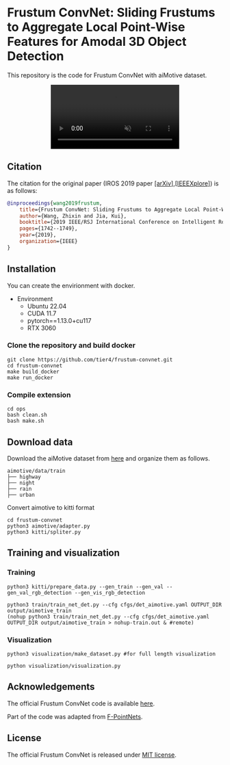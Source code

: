# Frustum ConvNet: Sliding Frustums to Aggregate Local Point-Wise Features for Amodal 3D Object Detection

This repository is the code for Frustum ConvNet with aiMotive dataset.
<div align="center">
<video controls src="https://github.com/R2D2-like/frustum-convnet_aiMotive/assets/103891981/ca31d379-2c6b-4d66-a489-7db52a1a19a6" muted autoplay loop playsinline preload="auto"></video>
</div>

## Citation

The citation for the original paper (IROS 2019 paper [[arXiv]](https://arxiv.org/abs/1903.01864),[[IEEEXplore]](https://ieeexplore.ieee.org/document/8968513)) is as follows:

```BibTeX
@inproceedings{wang2019frustum,
    title={Frustum ConvNet: Sliding Frustums to Aggregate Local Point-Wise Features for Amodal 3D Object Detection},
    author={Wang, Zhixin and Jia, Kui},
    booktitle={2019 IEEE/RSJ International Conference on Intelligent Robots and Systems (IROS)},
    pages={1742--1749},
    year={2019},
    organization={IEEE}
}
```

## Installation

You can create the envirionment with docker.

- Environment
  - Ubuntu 22.04
  - CUDA 11.7
  - pytorch==1.13.0+cu117
  - RTX 3060

### Clone the repository and build docker 

```shell
git clone https://github.com/tier4/frustum-convnet.git
cd frustum-convnet
make build_docker
make run_docker
```



### Compile extension

```shell
cd ops
bash clean.sh
bash make.sh
```

## Download data

Download the aiMotive dataset from [here](https://github.com/aimotive/aimotive_dataset.git) and organize them as follows.

```text
aimotive/data/train
├── highway
├── night
├── rain
├── urban
```

Convert aimotive to kitti format
```
cd frustum-convnet
python3 aimotive/adapter.py
python3 kitti/spliter.py
```

## Training and visualization

### Training

```
python3 kitti/prepare_data.py --gen_train --gen_val --gen_val_rgb_detection --gen_vis_rgb_detection

python3 train/train_net_det.py --cfg cfgs/det_aimotive.yaml OUTPUT_DIR output/aimotive_train
(nohup python3 train/train_net_det.py --cfg cfgs/det_aimotive.yaml OUTPUT_DIR output/aimotive_train > nohup-train.out & #remote)
```

### Visualization

```
python3 visualization/make_dataset.py #for full length visualization

python visualization/visualization.py
```



## Acknowledgements

The official Frustum ConvNet code is available [here](https://github.com/Gorilla-Lab-SCUT/frustum-convnet.git).

Part of the code was adapted from [F-PointNets](https://github.com/charlesq34/frustum-pointnets).

## License

The official Frustum ConvNet is released under [MIT license](LICENSE).

